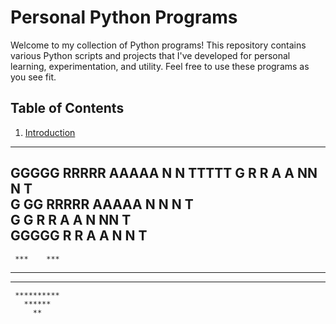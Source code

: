 # Personal Python Programs

Welcome to my collection of Python programs! This repository contains various Python scripts and projects that I've developed for personal learning, experimentation, and utility. Feel free to use these programs as you see fit.

## Table of Contents

1. [Introduction](#introduction)

------------------------------------------------------
GGGGG  RRRRR  AAAAA  N   N  TTTTT
G      R   R  A   A  NN  N    T  
G  GG  RRRRR  AAAAA  N N N    T  
G   G  R  R   A   A  N  NN    T  
GGGGG  R   R  A   A  N   N    T  
------------------------------------------------------

     ***    ***  
   ******  ******
   **************
     **********
       ******
         **     


